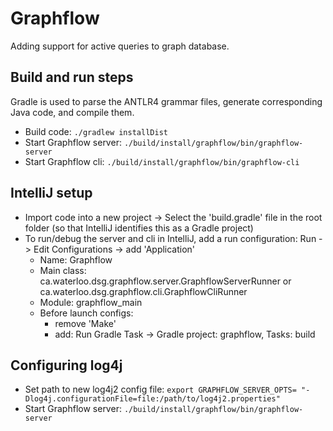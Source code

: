 Graphflow
=========

Adding support for active queries to graph database.

## Build and run steps

Gradle is used to parse the ANTLR4 grammar files, generate corresponding
Java code, and compile them.

* Build code: `./gradlew installDist`
* Start Graphflow server: `./build/install/graphflow/bin/graphflow-server`
* Start Graphflow cli: `./build/install/graphflow/bin/graphflow-cli `

## IntelliJ setup

* Import code into a new project -> Select the 'build.gradle' file
in the root folder (so that IntelliJ identifies this as a Gradle project)
* To run/debug the server and cli in IntelliJ, add a run configuration:
  Run -> Edit Configurations -> add 'Application'
  * Name: Graphflow
  * Main class: ca.waterloo.dsg.graphflow.server.GraphflowServerRunner or
    ca.waterloo.dsg.graphflow.cli.GraphflowCliRunner
  * Module: graphflow_main
  * Before launch configs:
    * remove 'Make'
    * add: Run Gradle Task -> Gradle project: graphflow, Tasks: build

## Configuring log4j

* Set path to new log4j2 config file: `export GRAPHFLOW_SERVER_OPTS=
  "-Dlog4j.configurationFile=file:/path/to/log4j2.properties"`
* Start Graphflow server: `./build/install/graphflow/bin/graphflow-server`
